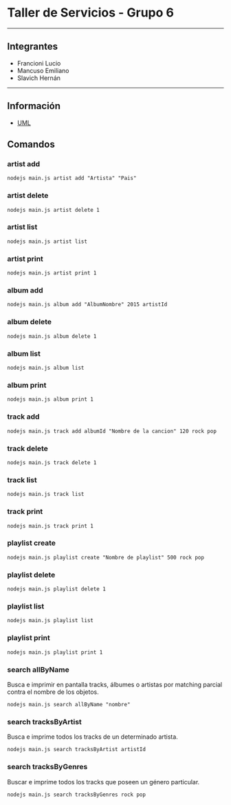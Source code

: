 # Taller de Servicios - Grupo 6

***
## Integrantes
+ Francioni Lucio
+ Mancuso Emiliano
+ Slavich Hernán

***
## Información
+ [UML](https://github.com/emiliano07/taller-de-servicios-grupo6/wiki)

## Comandos

### artist add
`
nodejs main.js artist add "Artista" "Pais"
`

### artist delete
`
nodejs main.js artist delete 1
`

### artist list
`
nodejs main.js artist list
`

### artist print
`
nodejs main.js artist print 1
`

### album add
`
nodejs main.js album add "AlbumNombre" 2015 artistId
`

### album delete
`
nodejs main.js album delete 1
`

### album list
`
nodejs main.js album list
`

### album print
`
nodejs main.js album print 1
`

### track add
`
nodejs main.js track add albumId "Nombre de la cancion" 120 rock pop
`

### track delete
`
nodejs main.js track delete 1
`

### track list
`
nodejs main.js track list
`

### track print
`
nodejs main.js track print 1
`

### playlist create
`
nodejs main.js playlist create "Nombre de playlist" 500 rock pop
`

### playlist delete
`
nodejs main.js playlist delete 1
`

### playlist list
`
nodejs main.js playlist list
`

### playlist print
`
nodejs main.js playlist print 1
`

### search allByName
Busca e imprimir en pantalla tracks, álbumes o artistas por matching parcial contra el nombre de los objetos.

`
nodejs main.js search allByName "nombre"
`

### search tracksByArtist
Busca e imprime todos los tracks de un determinado artista.

`
nodejs main.js search tracksByArtist artistId
`

### search tracksByGenres
Buscar e imprime todos los tracks que poseen un género particular.

`
nodejs main.js search tracksByGenres rock pop
`
